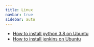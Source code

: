 ```yaml
---
title: Linux
navbar: true
sidebar: auto
---
```


- [How to install python 3.8 on Ubuntu](./ubuntu-python3)
- [How to install jenkins on Ubuntu](./ubuntu-jenkins)
